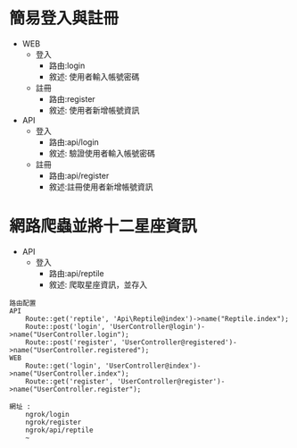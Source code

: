# 簡易登入與註冊

-   WEB
    -   登入
        -   路由:login
        -   敘述: 使用者輸入帳號密碼
    -   註冊
        -   路由:register
        -   敘述: 使用者新增帳號資訊
-   API
    -   登入
        -   路由:api/login
        -   敘述: 驗證使用者輸入帳號密碼
    -   註冊
        -   路由:api/register
        -   敘述:註冊使用者新增帳號資訊

# 網路爬蟲並將十二星座資訊

-   API
    -   登入
        -   路由:api/reptile
        -   敘述: 爬取星座資訊，並存入

```
路由配置
API
    Route::get('reptile', 'Api\Reptile@index')->name("Reptile.index");
    Route::post('login', 'UserController@login')->name("UserController.login");
    Route::post('register', 'UserController@registered')->name("UserController.registered");
WEB
    Route::get('login', 'UserController@index')->name("UserController.index");
    Route::get('register', 'UserController@register')->name("UserController.register");

網址 :
    ngrok/login
    ngrok/register
    ngrok/api/reptile
	~
```
